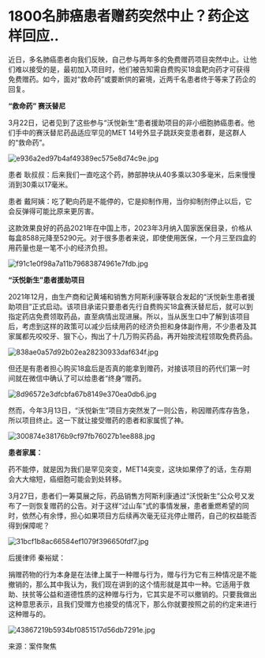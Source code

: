 # 1800名肺癌患者赠药突然中止？药企这样回应..

近日，多名肺癌患者向我们反映，自己参与两年多的免费赠药项目突然中止。让他们难以接受的是，最初加入项目时，他们被告知需自费购买18盒靶向药才可获得免费赠药。如今，面对“救命药”或要断供的窘境，近两千名患者终于等来了药企的回复。

**“救命药” 赛沃替尼**

3月22日，记者见到了这些参与“沃悦新生”患者援助项目的非小细胞肺癌患者。他们手中的赛沃替尼药品适应罕见的MET
14号外显子跳跃突变患者群，是这群人的“救命药”。

![e936a2ed97b4af49389ec575e8d74c9e.jpg](https://raw.githubusercontent.com/qqhsx/qqnews_image/main/2024/03/30/1800名肺癌患者赠药突然中止？药企这样回应/e936a2ed97b4af49389ec575e8d74c9e.jpg)

患者 耿叔叔：后来我们一直吃这个药，肺部肿块从40多乘以30多毫米，后来慢慢消到30乘以17毫米。

患者 戴阿姨：吃了靶向药是不能停的，它是抑制作用，当你抑制剂停止以后，它会反弹得可能比原来更厉害。

这款效果良好的药品2021年在中国上市，2023年3月纳入国家医保目录，价格从每盒8588元降至5290元。对于很多患者来说，即使使用医保，一个月三至四盒的用药量也是一笔不小的经济负担。

![f91c1e0f98a7a11b79683874961e7fdb.jpg](https://raw.githubusercontent.com/qqhsx/qqnews_image/main/2024/03/30/1800名肺癌患者赠药突然中止？药企这样回应/f91c1e0f98a7a11b79683874961e7fdb.jpg)

**“沃悦新生”患者援助项目**

2021年12月，由生产商和记黄埔和销售方阿斯利康等联合发起的“沃悦新生患者援助项目”正式启动。该项目承诺只要患者先行自费购买18盒赛沃替尼后，就可以到指定药店免费领取药品，直至病情出现进展。所以，当从医生口中了解到该项目后，考虑到这样的政策可以减少后续用药的经济负担和身体副作用，不少患者及其家属都先咬咬牙、狠下心，掏出了十几万购买药品，再开始按流程领取免费药品。

![838ae0a57d92b02ea28230933daf634f.jpg](https://raw.githubusercontent.com/qqhsx/qqnews_image/main/2024/03/30/1800名肺癌患者赠药突然中止？药企这样回应/838ae0a57d92b02ea28230933daf634f.jpg)

但还是有患者担心购买18盒后是否真的能拿到赠药，对接该项目的药代们第一时间就在微信中确认了可以给患者“终身”赠药。

![8d96572e3dfcbfa67b8149e370ea0db6.jpg](https://raw.githubusercontent.com/qqhsx/qqnews_image/main/2024/03/30/1800名肺癌患者赠药突然中止？药企这样回应/8d96572e3dfcbfa67b8149e370ea0db6.jpg)

然而，今年3月13日，“沃悦新生”项目方突然发了一则公告，称因赠药库存告急，所以项目终止。这一下就让接受赠药的患者和家属慌了神。

![300874e38176b9cf97fb76027b1ee888.jpg](https://raw.githubusercontent.com/qqhsx/qqnews_image/main/2024/03/30/1800名肺癌患者赠药突然中止？药企这样回应/300874e38176b9cf97fb76027b1ee888.jpg)

**患者家属：**

药不能停，就是因为我们是罕见突变，MET14突变，这块如果停了的话，生存期会大大缩短，癌细胞可能会到处转移。

3月27日，患者们一筹莫展之际，药品销售方阿斯利康通过“沃悦新生”公众号又发布了一则恢复赠药的公告。对于这样“过山车”式的事情发展，患者重燃希望的同时，依然心有余悸，担心如果项目方后续再次毫无征兆停止赠药，自己的权益能否得到保障呢？

![31bcf1b8ac66584ef1079f396650fdf7.jpg](https://raw.githubusercontent.com/qqhsx/qqnews_image/main/2024/03/30/1800名肺癌患者赠药突然中止？药企这样回应/31bcf1b8ac66584ef1079f396650fdf7.jpg)

后援律师 秦裕斌：

捐赠药物的行为本身是在法律上属于一种赠与行为，赠与行为它有三种情况是不能撤销的，那么其中我认为，我们现在讲到的这个情形就是其中一种。它适用于救助、扶贫等公益和道德性质的这种赠与行为，它其实是不可以撤销的。只要我做出这种意思表示，且我们受赠方也接受的情况下，那么你就要按照之前的约定来进行这种赠与的。

![43867219b5934bf0851517d56db7291e.jpg](https://raw.githubusercontent.com/qqhsx/qqnews_image/main/2024/03/30/1800名肺癌患者赠药突然中止？药企这样回应/43867219b5934bf0851517d56db7291e.jpg)

来源：案件聚焦

